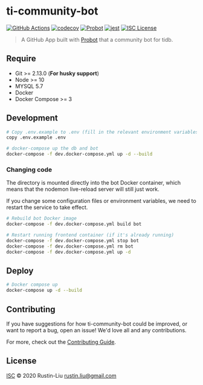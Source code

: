 # ti-community-bot

[![GitHub Actions](https://github.com/ti-community-infra/ti-community-bot/workflows/Test/badge.svg?branch=master)](https://github.com/features/actions)
[![codecov](https://codecov.io/gh/ti-community-infra/ti-community-bot/branch/master/graph/badge.svg)](https://codecov.io/gh/ti-community-infra/ti-community-bot)
[![Probot](https://badgen.net/badge/built%20with/probot/orange?icon=dependabot&cache=86400)](https://probot.github.io/)
[![jest](https://facebook.github.io/jest/img/jest-badge.svg)](https://github.com/facebook/jest)
[![ISC License](https://badgen.net/badge/license/ISC/blue?cache=86400)](https://ti-community-infra.isc-license.org)

> A GitHub App built with [Probot](https://github.com/probot/probot) that a community bot for tidb.

## Require

- Git >= 2.13.0 (**For husky support**)
- Node >= 10
- MYSQL 5.7
- Docker
- Docker Compose >= 3

## Development

```sh
# Copy .env.example to .env (fill in the relevant environment variables)
copy .env.example .env

# docker-compose up the db and bot
docker-compose -f dev.docker-compose.yml up -d --build
```

### Changing code

The directory is mounted directly into the bot Docker container, which means that the nodemon live-reload server will still just work.

If you change some configuration files or environment variables, we need to restart the service to take effect.

```sh
# Rebuild bot Docker image
docker-compose -f dev.docker-compose.yml build bot

# Restart running frontend container (if it's already running)
docker-compose -f dev.docker-compose.yml stop bot
docker-compose -f dev.docker-compose.yml rm bot
docker-compose -f dev.docker-compose.yml up -d
```

## Deploy

```sh
# Docker compose up
docker-compose up -d --build

```

## Contributing

If you have suggestions for how ti-community-bot could be improved, or want to report a bug, open an issue! We'd love all and any contributions.

For more, check out the [Contributing Guide](CONTRIBUTING.md).

## License

[ISC](LICENSE) © 2020 Rustin-Liu <rustin.liu@gmail.com>
